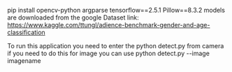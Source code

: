 pip install opencv-python argparse tensorflow==2.5.1 Pillow==8.3.2
models are downloaded from the google
Dataset link: https://www.kaggle.com/ttungl/adience-benchmark-gender-and-age-classification

To run this application you need to enter the python detect.py from camera
 if you need to do this for image you can use python detect.py --image imagename
